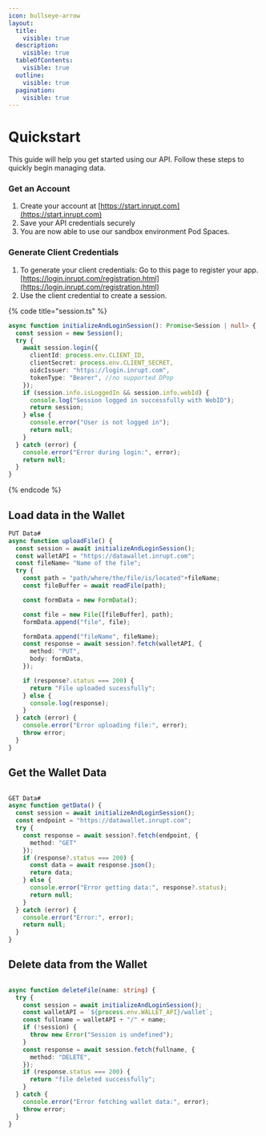 ```yaml
---
icon: bullseye-arrow
layout:
  title:
    visible: true
  description:
    visible: true
  tableOfContents:
    visible: true
  outline:
    visible: true
  pagination:
    visible: true
---
```


# Quickstart

This guide will help you get started using our API. Follow these steps to quickly begin managing data.

### Get an Account

1. Create your account at [https://start.inrupt.com](https://start.inrupt.com)
2. Save your API credentials securely
3. You are now able to use our sandbox environment Pod Spaces.

### Generate Client Credentials&#x20;

1. To generate your client credentials: Go to this page to register your app. [https://login.inrupt.com/registration.html](https://login.inrupt.com/registration.html)
2. Use the client credential to create a session.

{% code title="session.ts" %}
```typescript
async function initializeAndLoginSession(): Promise<Session | null> {
  const session = new Session();
  try {
    await session.login({
      clientId: process.env.CLIENT_ID,
      clientSecret: process.env.CLIENT_SECRET,
      oidcIssuer: "https://login.inrupt.com",
      tokenType: "Bearer", //no supported DPop
    });
    if (session.info.isLoggedIn && session.info.webId) {
      console.log("Session logged in successfully with WebID");
      return session;
    } else {
      console.error("User is not logged in");
      return null;
    }
  } catch (error) {
    console.error("Error during login:", error);
    return null;
  }
}
```
{% endcode %}

## Load data in the Wallet

```typescript
PUT Data#
async function uploadFile() {
  const session = await initializeAndLoginSession();
  const walletAPI = "https://datawallet.inrupt.com";
  const fileName= "Name of the file";
  try {
    const path = "path/where/the/file/is/located"+fileName;
    const fileBuffer = await readFile(path);

    const formData = new FormData();

    const file = new File([fileBuffer], path);
    formData.append("file", file);

    formData.append("fileName", fileName);
    const response = await session?.fetch(walletAPI, {
      method: "PUT",
      body: formData,
    });

    if (response?.status === 200) {
      return "File uploaded sucessfully";
    } else {
      console.log(response);
    }
  } catch (error) {
    console.error("Error uploading file:", error);
    throw error;
  }
}

```

## Get the Wallet Data

```typescript

GET Data#
async function getData() {
  const session = await initializeAndLoginSession();
  const endpoint = "https://datawallet.inrupt.com";
  try {
    const response = await session?.fetch(endpoint, {
      method: "GET"
    });
    if (response?.status === 200) {
      const data = await response.json();
      return data;
    } else {
      console.error("Error getting data:", response?.status);
      return null;
    }
  } catch (error) {
    console.error("Error:", error);
    return null;
  }
}
```



## Delete data from the Wallet

```typescript

async function deleteFile(name: string) {
  try {
    const session = await initializeAndLoginSession();
    const walletAPI = `${process.env.WALLET_API}/wallet`;
    const fullname = walletAPI + "/" + name;
    if (!session) {
      throw new Error("Session is undefined");
    }
    const response = await session.fetch(fullname, {
      method: "DELETE",
    });
    if (response.status === 200) {
      return "file deleted successfully";
    }
  } catch {
    console.error("Error fetching wallet data:", error);
    throw error;
  }
}
```
